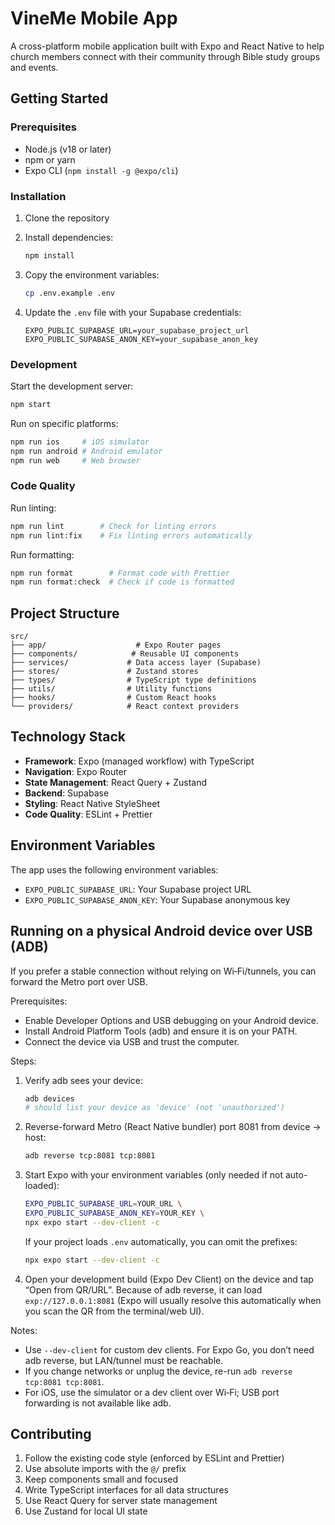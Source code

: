 # VineMe Mobile App

A cross-platform mobile application built with Expo and React Native to help church members connect with their community through Bible study groups and events.

## Getting Started

### Prerequisites

- Node.js (v18 or later)
- npm or yarn
- Expo CLI (`npm install -g @expo/cli`)

### Installation

1. Clone the repository
2. Install dependencies:

   ```bash
   npm install
   ```

3. Copy the environment variables:

   ```bash
   cp .env.example .env
   ```

4. Update the `.env` file with your Supabase credentials:
   ```
   EXPO_PUBLIC_SUPABASE_URL=your_supabase_project_url
   EXPO_PUBLIC_SUPABASE_ANON_KEY=your_supabase_anon_key
   ```

### Development

Start the development server:

```bash
npm start
```

Run on specific platforms:

```bash
npm run ios     # iOS simulator
npm run android # Android emulator
npm run web     # Web browser
```

### Code Quality

Run linting:

```bash
npm run lint        # Check for linting errors
npm run lint:fix    # Fix linting errors automatically
```

Run formatting:

```bash
npm run format        # Format code with Prettier
npm run format:check  # Check if code is formatted
```

## Project Structure

```
src/
├── app/                    # Expo Router pages
├── components/            # Reusable UI components
├── services/             # Data access layer (Supabase)
├── stores/               # Zustand stores
├── types/                # TypeScript type definitions
├── utils/                # Utility functions
├── hooks/                # Custom React hooks
└── providers/            # React context providers
```

## Technology Stack

- **Framework**: Expo (managed workflow) with TypeScript
- **Navigation**: Expo Router
- **State Management**: React Query + Zustand
- **Backend**: Supabase
- **Styling**: React Native StyleSheet
- **Code Quality**: ESLint + Prettier

## Environment Variables

The app uses the following environment variables:

- `EXPO_PUBLIC_SUPABASE_URL`: Your Supabase project URL
- `EXPO_PUBLIC_SUPABASE_ANON_KEY`: Your Supabase anonymous key

## Running on a physical Android device over USB (ADB)

If you prefer a stable connection without relying on Wi‑Fi/tunnels, you can forward the Metro port over USB.

Prerequisites:

- Enable Developer Options and USB debugging on your Android device.
- Install Android Platform Tools (adb) and ensure it is on your PATH.
- Connect the device via USB and trust the computer.

Steps:

1. Verify adb sees your device:

   ```bash
   adb devices
   # should list your device as 'device' (not 'unauthorized')
   ```

2. Reverse-forward Metro (React Native bundler) port 8081 from device → host:

   ```bash
   adb reverse tcp:8081 tcp:8081
   ```

3. Start Expo with your environment variables (only needed if not auto-loaded):

   ```bash
   EXPO_PUBLIC_SUPABASE_URL=YOUR_URL \
   EXPO_PUBLIC_SUPABASE_ANON_KEY=YOUR_KEY \
   npx expo start --dev-client -c
   ```

   If your project loads `.env` automatically, you can omit the prefixes:

   ```bash
   npx expo start --dev-client -c
   ```

4. Open your development build (Expo Dev Client) on the device and tap “Open from QR/URL”. Because of adb reverse, it can load `exp://127.0.0.1:8081` (Expo will usually resolve this automatically when you scan the QR from the terminal/web UI).

Notes:

- Use `--dev-client` for custom dev clients. For Expo Go, you don’t need adb reverse, but LAN/tunnel must be reachable.
- If you change networks or unplug the device, re-run `adb reverse tcp:8081 tcp:8081`.
- For iOS, use the simulator or a dev client over Wi‑Fi; USB port forwarding is not available like adb.

## Contributing

1. Follow the existing code style (enforced by ESLint and Prettier)
2. Use absolute imports with the `@/` prefix
3. Keep components small and focused
4. Write TypeScript interfaces for all data structures
5. Use React Query for server state management
6. Use Zustand for local UI state
